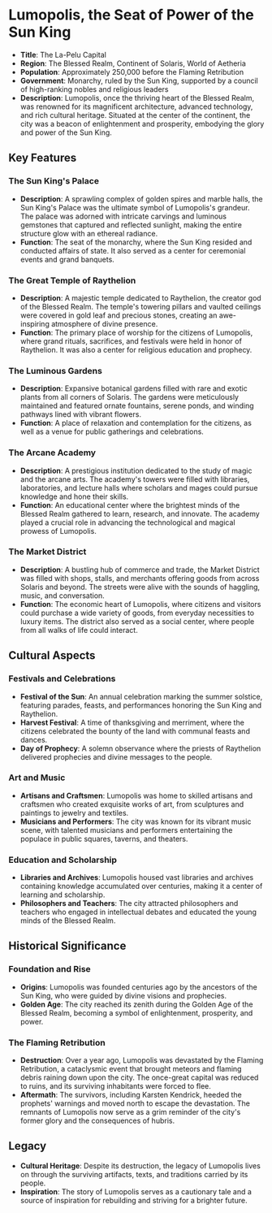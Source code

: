 # Lumopolis, the Seat of Power of the Sun King

- **Title**: The La-Pelu Capital
- **Region**: The Blessed Realm, Continent of Solaris, World of Aetheria
- **Population**: Approximately 250,000 before the Flaming Retribution
- **Government**: Monarchy, ruled by the Sun King, supported by a council of high-ranking nobles and religious leaders
- **Description**: Lumopolis, once the thriving heart of the Blessed Realm, was renowned for its magnificent architecture, advanced technology, and rich cultural heritage. Situated at the center of the continent, the city was a beacon of enlightenment and prosperity, embodying the glory and power of the Sun King.

## **Key Features**

### **The Sun King's Palace**
- **Description**: A sprawling complex of golden spires and marble halls, the Sun King's Palace was the ultimate symbol of Lumopolis's grandeur. The palace was adorned with intricate carvings and luminous gemstones that captured and reflected sunlight, making the entire structure glow with an ethereal radiance.
- **Function**: The seat of the monarchy, where the Sun King resided and conducted affairs of state. It also served as a center for ceremonial events and grand banquets.

### **The Great Temple of Raythelion**
- **Description**: A majestic temple dedicated to Raythelion, the creator god of the Blessed Realm. The temple's towering pillars and vaulted ceilings were covered in gold leaf and precious stones, creating an awe-inspiring atmosphere of divine presence.
- **Function**: The primary place of worship for the citizens of Lumopolis, where grand rituals, sacrifices, and festivals were held in honor of Raythelion. It was also a center for religious education and prophecy.

### **The Luminous Gardens**
- **Description**: Expansive botanical gardens filled with rare and exotic plants from all corners of Solaris. The gardens were meticulously maintained and featured ornate fountains, serene ponds, and winding pathways lined with vibrant flowers.
- **Function**: A place of relaxation and contemplation for the citizens, as well as a venue for public gatherings and celebrations.

### **The Arcane Academy**
- **Description**: A prestigious institution dedicated to the study of magic and the arcane arts. The academy's towers were filled with libraries, laboratories, and lecture halls where scholars and mages could pursue knowledge and hone their skills.
- **Function**: An educational center where the brightest minds of the Blessed Realm gathered to learn, research, and innovate. The academy played a crucial role in advancing the technological and magical prowess of Lumopolis.

### **The Market District**
- **Description**: A bustling hub of commerce and trade, the Market District was filled with shops, stalls, and merchants offering goods from across Solaris and beyond. The streets were alive with the sounds of haggling, music, and conversation.
- **Function**: The economic heart of Lumopolis, where citizens and visitors could purchase a wide variety of goods, from everyday necessities to luxury items. The district also served as a social center, where people from all walks of life could interact.

## **Cultural Aspects**

### **Festivals and Celebrations**
- **Festival of the Sun**: An annual celebration marking the summer solstice, featuring parades, feasts, and performances honoring the Sun King and Raythelion.
- **Harvest Festival**: A time of thanksgiving and merriment, where the citizens celebrated the bounty of the land with communal feasts and dances.
- **Day of Prophecy**: A solemn observance where the priests of Raythelion delivered prophecies and divine messages to the people.

### **Art and Music**
- **Artisans and Craftsmen**: Lumopolis was home to skilled artisans and craftsmen who created exquisite works of art, from sculptures and paintings to jewelry and textiles.
- **Musicians and Performers**: The city was known for its vibrant music scene, with talented musicians and performers entertaining the populace in public squares, taverns, and theaters.

### **Education and Scholarship**
- **Libraries and Archives**: Lumopolis housed vast libraries and archives containing knowledge accumulated over centuries, making it a center of learning and scholarship.
- **Philosophers and Teachers**: The city attracted philosophers and teachers who engaged in intellectual debates and educated the young minds of the Blessed Realm.

## **Historical Significance**

### **Foundation and Rise**
- **Origins**: Lumopolis was founded centuries ago by the ancestors of the Sun King, who were guided by divine visions and prophecies.
- **Golden Age**: The city reached its zenith during the Golden Age of the Blessed Realm, becoming a symbol of enlightenment, prosperity, and power.

### **The Flaming Retribution**
- **Destruction**: Over a year ago, Lumopolis was devastated by the Flaming Retribution, a cataclysmic event that brought meteors and flaming debris raining down upon the city. The once-great capital was reduced to ruins, and its surviving inhabitants were forced to flee.
- **Aftermath**: The survivors, including Karsten Kendrick, heeded the prophets' warnings and moved north to escape the devastation. The remnants of Lumopolis now serve as a grim reminder of the city's former glory and the consequences of hubris.

## **Legacy**
- **Cultural Heritage**: Despite its destruction, the legacy of Lumopolis lives on through the surviving artifacts, texts, and traditions carried by its people.
- **Inspiration**: The story of Lumopolis serves as a cautionary tale and a source of inspiration for rebuilding and striving for a brighter future.

